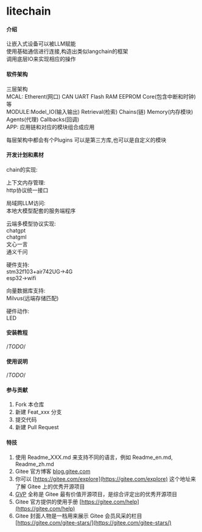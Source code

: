 # litechain

#### 介绍  
让嵌入式设备可以被LLM赋能  
使用基础通信进行连接,构造出类似langchain的框架  
调用底层IO来实现相应的操作  

#### 软件架构  
三层架构  
MCAL: Etherent(网口) CAN  UART  Flash  RAM  EEPROM Core(包含中断和时钟)等  
MODULE:Model_IO(输入输出) Retrieval(检索) Chains(链) Memory(内存模块) Agents(代理) Callbacks(回调)   
APP: 应用链和对应的模块组合成应用  

每层架构中都会有个Plugins 可以是第三方库,也可以是自定义的模块  

#### 开发计划和素材  
chain的实现:  

上下文内存管理:  
http协议统一接口  

局域网LLM访问:  
本地大模型配套的服务端程序  

云端多模型协议实现:  
chatgpt  
chatgml  
文心一言  
通义千问  

硬件支持:  
stm32f103+air742UG->4G  
esp32->wifi  

向量数据库支持:  
Milvus(远端存储匹配)  


硬件动作:  
LED  

#### 安装教程  

/*TODO*/


#### 使用说明  
/*TODO*/


#### 参与贡献  

1.  Fork 本仓库  
2.  新建 Feat_xxx 分支  
3.  提交代码  
4.  新建 Pull Request  


#### 特技    

1.  使用 Readme\_XXX.md 来支持不同的语言，例如 Readme\_en.md, Readme\_zh.md  
2.  Gitee 官方博客 [blog.gitee.com](https://blog.gitee.com)  
3.  你可以 [https://gitee.com/explore](https://gitee.com/explore) 这个地址来了解 Gitee 上的优秀开源项目  
4.  [GVP](https://gitee.com/gvp) 全称是 Gitee 最有价值开源项目，是综合评定出的优秀开源项目  
5.  Gitee 官方提供的使用手册 [https://gitee.com/help](https://gitee.com/help)  
6.  Gitee 封面人物是一档用来展示 Gitee 会员风采的栏目 [https://gitee.com/gitee-stars/](https://gitee.com/gitee-stars/)  
